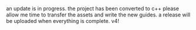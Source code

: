 an update is in progress. the project has been converted to c++ please allow me time to transfer the assets and write the new guides. a release will be uploaded when everything is complete. v4!

